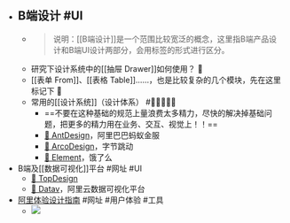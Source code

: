 - ## B端设计 #UI
	- > 说明：[[B端设计]]是一个范围比较宽泛的概念，这里指B端产品设计和B端UI设计两部分，会用标签的形式进行区分。
	- 研究下设计系统中的[[抽屉 Drawer]]如何使用？ 🤔
	- [[表单 From]]、[[表格 Table]]……，也是比较复杂的几个模块，先在这里标记下 📍
	- 常用的[[设计系统]]（设计体系） #🌟🌟🌟🌟🌟
		- ==不要在这种基础的规范上量浪费太多精力，尽快的解决掉基础问题，把更多的精力用在业务、交互、视觉上！！==
		- [🔗  AntDesign](https://ant.design/index-cn)，阿里巴巴蚂蚁金服
		- [🔗  ArcoDesign](https://arco.design/)，字节跳动
		- [🔗  Element](https://element.eleme.cn/#/zh-CN)，饿了么
- B端及[[数据可视化]]平台 #网址 #UI
	- [🔗  TopDesign](https://tob.design/#/home)
	- [🔗  Datav](http://datav.aliyun.com/portal?spm=a2crr.b71357980.0.0.578a26c0s5u6Or)，阿里云数据可视化平台
- [阿里体验设计指南](https://www.aliued.com/) #网址 #用户体验 #工具
	- ![](https://kidpic.oss-cn-beijing.aliyuncs.com/kaimini/20220507173818.png)